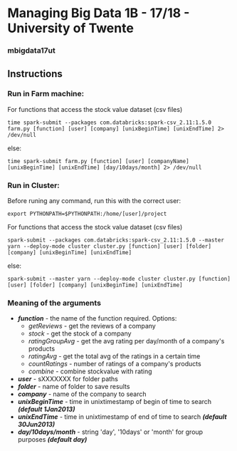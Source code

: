 # Managing Big Data 1B - 17/18 - University of Twente
### mbigdata17ut

## Instructions
### Run in Farm machine:
For functions that access the stock value dataset (csv files)
```
time spark-submit --packages com.databricks:spark-csv_2.11:1.5.0 farm.py [function] [user] [company] [unixBeginTime] [unixEndTime] 2> /dev/null
```
else:
```
time spark-submit farm.py [function] [user] [companyName] [unixBeginTime] [unixEndTime] [day/10days/month] 2> /dev/null
```
### Run in Cluster:
Before runing any command, run this with the correct user:
```
export PYTHONPATH=$PYTHONPATH:/home/[user]/project
```

For functions that access the stock value dataset (csv files)
```
spark-submit --packages com.databricks:spark-csv_2.11:1.5.0 --master yarn --deploy-mode cluster cluster.py [function] [user] [folder] [company] [unixBeginTime] [unixEndTime]
```
else:
```
spark-submit --master yarn --deploy-mode cluster cluster.py [function] [user] [folder] [company] [unixBeginTime] [unixEndTime]
```
### Meaning of the arguments
- ***function*** \- the name of the function required. Options:
  - *getReviews* \- get the reviews of a company
  - *stock* \- get the stock of a company
  - *ratingGroupAvg* \- get the avg rating per day/month of a company's products
  - *ratingAvg* \- get the total avg of the ratings in a certain time	
  - *countRatings* \- number of ratings of a company's products
  - *combine* \- combine stockvalue with rating
- ***user*** \- sXXXXXXX for folder paths
- ***folder*** \- name of folder to save results
- ***company*** \- name of the company to search
- ***unixBeginTime*** \- time in unixtimestamp of begin of time to search ***(default 1Jan2013)***
- ***unixEndTime*** \- time in unixtimestamp of end of time to search ***(default 30Jun2013)***
- ***day/10days/month*** \- string 'day', '10days' or 'month' for group purposes ***(default day)***
